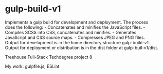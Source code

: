# gulp-build-v1

Implements a gulp build for development and deployment. The process does the following:
	- Concatenates and minifies the JavaScript files.
	- Compiles SCSS into CSS, concatenates and minifies.
	- Generates JavaScript and CSS source maps.
	- Compresses JPEG and PNG files.
Output for development is in the home directory structure gulp-build-v1. Output for deployment or distribution is in the dist folder at gulp-buil-v1/dist.
 
Treehouse Full-Stack Techdegree project 8

My work: gulpfile.js, ESLint

